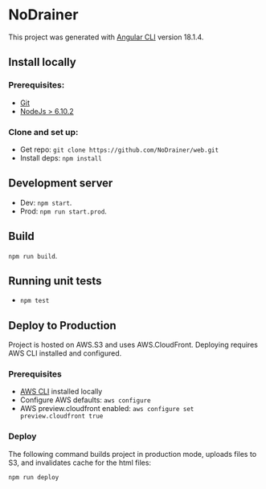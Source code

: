 # NoDrainer

This project was generated with [Angular CLI](https://github.com/angular/angular-cli) version 18.1.4.

## Install locally

### Prerequisites:
* [Git](https://git-scm.com/downloads)
* [NodeJs > 6.10.2](https://nodejs.org/en/download/)

### Clone and set up:
* Get repo: `git clone https://github.com/NoDrainer/web.git`
* Install deps: `npm install`

## Development server

* Dev: `npm start`.
* Prod: `npm run start.prod`.

## Build

 `npm run build`.

## Running unit tests

* `npm test`

## Deploy to Production

Project is hosted on AWS.S3 and uses AWS.CloudFront. Deploying requires AWS CLI installed and configured.

### Prerequisites

* [AWS CLI](http://docs.aws.amazon.com/cli/latest/userguide/installing.html) installed locally
* Configure AWS defaults: `aws configure`
* AWS preview.cloudfront enabled: `aws configure set preview.cloudfront true`

### Deploy

The following command builds project in production mode, uploads files to S3, and invalidates cache for the html files:

```shell
npm run deploy
```
